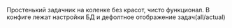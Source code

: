 Простенький задачник на коленке без красот, чисто функционал.
В конфиге лежат настройки БД и дефолтное отображение задач(all/actual)